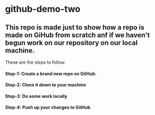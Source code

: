 # github-demo-two

## This repo is made just to show how a repo is made on GiHub from scratch anf if we haven't begun work on our repository on our local machine.

These are the steps to follow:

#### Step-1: Create a brand new repo on GitHub.

#### Step-2: Clone it down to your machine

#### Step-3: Do some work locally

#### Step-4: Push up your changes to GitHub